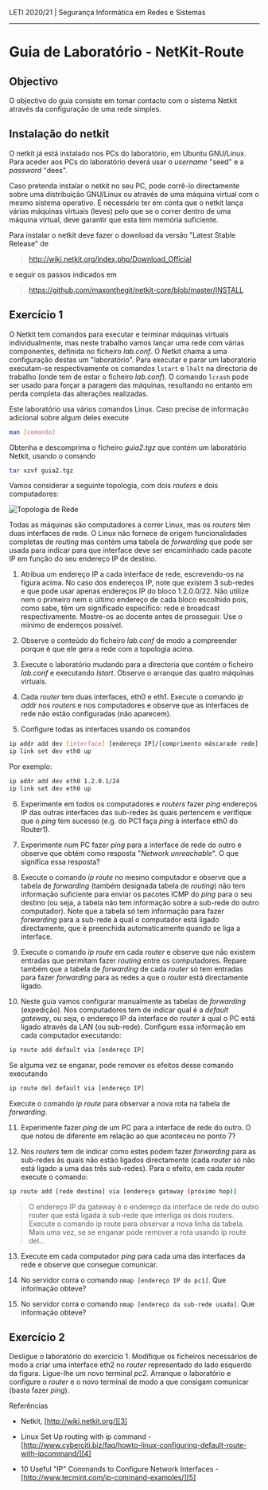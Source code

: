 LETI 2020/21 | Segurança Informática em Redes e Sistemas

---
# Guia de Laboratório - NetKit-Route

## Objectivo

O objectivo do guia consiste em tomar contacto com o sistema Netkit
através da configuração de uma rede simples.

## Instalação do netkit

O netkit já está instalado nos PCs do laboratório, em Ubuntu GNU/Linux.
Para aceder aos PCs do laboratório deverá usar o *username* "seed" e a
*password* "dees".

Caso pretenda instalar o netkit no seu PC, pode corrê-lo directamente
sobre uma distribuição GNU/Linux ou através de uma máquina virtual com o
mesmo sistema operativo. É necessário ter em conta que o netkit lança
várias máquinas virtuais (leves) pelo que se o correr dentro de uma
máquina virtual, deve garantir que esta tem memória suficiente.

Para instalar o netkit deve fazer o download da versão "Latest Stable
Release" de

> <http://wiki.netkit.org/index.php/Download_Official>

e seguir os passos indicados em

> https://github.com/maxonthegit/netkit-core/blob/master/INSTALL 

## Exercício 1

O Netkit tem comandos para executar e terminar máquinas virtuais
individualmente, mas neste trabalho vamos lançar uma rede com várias
componentes, definida no ficheiro *lab.conf*. O Netkit chama a uma
configuração destas um "laboratório". Para executar e parar um
laboratório executam-se respectivamente os comandos `lstart` e `lhalt`
na directoria de trabalho (onde tem de estar o ficheiro *lab.conf*). O
comando `lcrash` pode ser usado para forçar a paragem das máquinas,
resultando no entanto em perda completa das alterações realizadas.

Este laboratório usa vários comandos Linux. Caso precise de informação
adicional sobre algum deles execute 
```bash
man [comando]
```

Obtenha e descomprima o ficheiro *guia2.tgz* que contém um laboratório
Netkit, usando o comando

```bash
tar xzvf guia2.tgz
````

Vamos considerar a seguinte topologia, com dois *routers* e dois
computadores:

![Topologia de Rede][2]

 Todas as máquinas são computadores a correr Linux, mas os
*routers* têm duas interfaces de rede. O Linux não fornece de origem
funcionalidades completas de *routing* mas contém uma tabela de
*forwarding* que pode ser usada para indicar para que interface deve ser
encaminhado cada pacote IP em função do seu endereço IP de destino.


1.  Atribua um endereço IP a cada interface de rede, escrevendo-os na
    figura acima. No caso dos endereços IP, note que existem 3 sub-redes
    e que pode usar apenas endereços IP do bloco 1.2.0.0/22. Não utilize
    nem o primeiro nem o último endereço de cada bloco escolhido pois,
    como sabe, têm um significado específico: rede e broadcast
    respectivamente. Mostre-os ao docente antes de prosseguir. Use o
    mínimo de endereços possível.

2.  Observe o conteúdo do ficheiro *lab.conf* de modo a compreender
    porque é que ele gera a rede com a topologia acima.

3.  Execute o laboratório mudando para a directoria que contém o
    ficheiro *lab.conf* e executando *lstart*. Observe o arranque das
    quatro máquinas virtuais.

4.  Cada *router* tem duas interfaces, eth0 e eth1. Execute o comando
    *ip addr* nos *routers* e nos computadores e observe que as
    interfaces de rede não estão configuradas (não aparecem).

5.  Configure todas as interfaces usando os comandos

```bash
ip addr add dev [interface] [endereço IP]/[comprimento máscarade rede]
ip link set dev eth0 up
```

Por exemplo:
```bash
ip addr add dev eth0 1.2.0.1/24
ip link set dev eth0 up
```

6.  Experimente em todos os computadores e *routers* fazer *ping*
    endereços IP das outras interfaces das sub-redes às quais pertencem
    e verifique que o *ping* tem sucesso (e.g. do PC1 faça *ping* à
    interface eth0 do Router1).

7.  Experimente num PC fazer *ping* para a interface de rede do outro e
    observe que obtém como resposta "*Network unreachable*". O que
    significa essa resposta?

8.  Execute o comando *ip route* no mesmo computador e observe que a
    tabela de *forwarding* (também designada tabela de *routing*) não
    tem informação suficiente para enviar os pacotes ICMP do *ping* para
    o seu destino (ou seja, a tabela não tem informação sobre a sub-rede
    do outro computador). Note que a tabela só tem informação para fazer
    *forwarding* para a sub-rede à qual o computador está ligado
    directamente, que é preenchida automaticamente quando se liga a
    interface.

9.  Execute o comando *ip route* em cada *router* e observe que não
    existem entradas que permitam fazer *routing* entre os computadores.
    Repare também que a tabela de *forwarding* de cada *router* só tem
    entradas para fazer *forwarding* para as redes a que o *router* está
    directamente ligado.

10. Neste guia vamos configurar manualmente as tabelas de *forwarding*
    (expedição). Nos computadores tem de indicar qual é a *default
    gateway*, ou seja, o endereço IP da interface do *router* à qual o
    PC está ligado através da LAN (ou sub-rede). Configure essa
    informação em cada computador executando:

```bash
ip route add default via [endereço IP]
```

Se alguma vez se enganar, pode remover os efeitos desse comando
executando

```bash
ip route del default via [endereço IP]
```

Execute o comando *ip route* para observar a nova rota na tabela de
*forwarding*.

11. Experimente fazer *ping* de um PC para a interface de rede do outro.
    O que notou de diferente em relação ao que aconteceu no ponto 7?

12. Nos *routers* tem de indicar como estes podem fazer *forwarding*
    para as sub-redes às quais não estão ligados directamente (cada
    *router* só não está ligado a uma das três sub-redes). Para o
    efeito, em cada *router* execute o comando:

```bash
ip route add [rede destino] via [endereço gateway (próximo hop)]
```

> O endereço IP da gateway é o endereço da interface de rede do outro
> router que está ligada à sub-rede que interliga os dois routers.
> Execute o comando ip route para observar a nova linha da tabela. Mais
> uma vez, se se enganar pode remover a rota usando ip route del...

13. Execute em cada computador *ping* para cada uma das interfaces da
    rede e observe que consegue comunicar.

14. No servidor corra o comando `nmap [endereço IP do pc1]`. Que
    informação obteve?

15. No servidor corra o comando `nmap [endereço da sub-rede usada]`.
    Que informação obteve?

## Exercício 2

Desligue o laboratório do exercício 1. Modifique os ficheiros
necessários de modo a criar uma interface eth2 no *router* representado
do lado esquerdo da figura. Ligue-lhe um novo terminal *pc2.* Arranque o
laboratório e configure o *router* e o novo terminal de modo a que
consigam comunicar (basta fazer *ping*).

Referências

-   Netkit, [http://wiki.netkit.org/][3]

-   Linux Set Up routing with ip command -
    [http://www.cyberciti.biz/faq/howto-linux-configuring-default-route-with-ipcommand/][4]

-   10 Useful "IP" Commands to Configure Network Interfaces -
    [http://www.tecmint.com/ip-command-examples/][5]

  [1]: media/tecnico.jpeg
  [2]: media/topologia-de-rede.png 
  [3]: http://wiki.netkit.org/
  [4]: http://www.cyberciti.biz/faq/howto-linux-configuring-default-route-with-ipcommand/
  [5]: http://www.tecmint.com/ip-command-examples/
